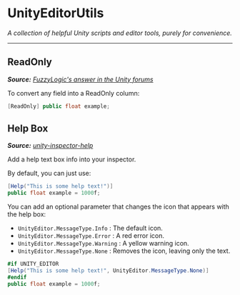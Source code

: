 # UnityEditorUtils

_A collection of helpful Unity scripts and editor tools, purely for convenience._

---

## ReadOnly

_**Source:** [FuzzyLogic's answer in the Unity forums](https://discussions.unity.com/t/how-to-make-a-readonly-property-in-inspector/75448/7)_

To convert any field into a ReadOnly column:

````csharp
[ReadOnly] public float example;
````

## Help Box

_**Source:** [unity-inspector-help](https://github.com/johnearnshaw/unity-inspector-help/tree/master)_

Add a help text box info into your inspector.

By default, you can just use:

````csharp
[Help("This is some help text!")]
public float example = 1000f;
````

You can add an optional parameter that changes the icon that appears with the help box:

* `UnityEditor.MessageType.Info` : The default icon.
* `UnityEditor.MessageType.Error` : A red error icon.
* `UnityEditor.MessageType.Warning` : A yellow warning icon.
* `UnityEditor.MessageType.None` : Removes the icon, leaving only the text.

````csharp
#if UNITY_EDITOR
[Help("This is some help text!", UnityEditor.MessageType.None)]
#endif
public float example = 1000f;
````